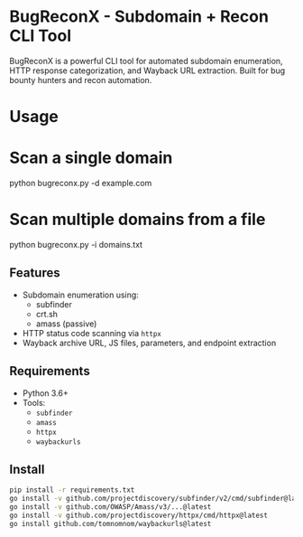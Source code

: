 # BugReconX - Subdomain + Recon CLI Tool

BugReconX is a powerful CLI tool for automated subdomain enumeration, HTTP response categorization, and Wayback URL extraction. Built for bug bounty hunters and recon automation.

# Usage

# Scan a single domain
python bugreconx.py -d example.com

# Scan multiple domains from a file
python bugreconx.py -i domains.txt

## Features

- Subdomain enumeration using:
  - subfinder
  - crt.sh
  - amass (passive)
- HTTP status code scanning via `httpx`
- Wayback archive URL, JS files, parameters, and endpoint extraction

## Requirements

- Python 3.6+
- Tools:
  - `subfinder`
  - `amass`
  - `httpx`
  - `waybackurls`

## Install

```bash
pip install -r requirements.txt
go install -v github.com/projectdiscovery/subfinder/v2/cmd/subfinder@latest
go install -v github.com/OWASP/Amass/v3/...@latest
go install -v github.com/projectdiscovery/httpx/cmd/httpx@latest
go install github.com/tomnomnom/waybackurls@latest


